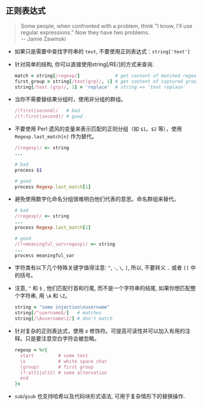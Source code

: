 ## 正则表达式

> Some people, when confronted with a problem, think
> "I know, I'll use regular expressions." Now they have two problems.<br/>
> -- Jamie Zawinski

* 如果只是需要中查找字符串的 `text`, 不要使用正则表达式：`string['text']`
* 针对简单的结构, 你可以直接使用string[/RE/]的方式来查询.

    ```Ruby
    match = string[/regexp/]             # get content of matched regexp
    first_group = string[/text(grp)/, 1] # get content of captured group
    string[/text (grp)/, 1] = 'replace'  # string => 'text replace'
    ```

* 当你不需要替结果分组时，使用非分组的群组。

    ```Ruby
    /(first|second)/   # bad
    /(?:first|second)/ # good
    ```

* 不要使用 Perl 遗风的变量来表示匹配的正则分组（如 `$1`，`$2` 等），使用 `Regexp.last_match[n]` 作为替代。

    ```Ruby
    /(regexp)/ =~ string
    ...

    # bad
    process $1

    # good
    process Regexp.last_match[1]
    ```

* 避免使用数字化命名分组很难明白他们代表的意思。命名群组来替代。

    ```Ruby
    # bad
    /(regexp)/ =~ string
    ...
    process Regexp.last_match[1]

    # good
    /(?<meaningful_var>regexp)/ =~ string
    ...
    process meaningful_var
    ```

* 字符类有以下几个特殊关键字值得注意: `^`, `-`, `\`, `]`, 所以, 不要转义 `.` 或者 `[]` 中的括号。

* 注意, `^` 和 `$` , 他们匹配行首和行尾, 而不是一个字符串的结尾, 如果你想匹配整个字符串, 用 `\A` 和 `\Z`。

    ```Ruby
    string = "some injection\nusername"
    string[/^username$/]   # matches
    string[/\Ausername\Z/] # don't match
    ```

* 针对复杂的正则表达式，使用 x 修饰符。可提高可读性并可以加入有用的注释。只是要注意空白字符会被忽略。

    ```Ruby
    regexp = %r{
      start         # some text
      \s            # white space char
      (group)       # first group
      (?:alt1|alt2) # some alternation
      end
    }x
    ```

*  `sub`/`gsub` 也支持哈希以及代码块形式语法, 可用于复杂情形下的替换操作.
